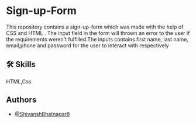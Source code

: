 # Sign-up-Form

This repository contains a sign-up-form which was made with the help of CSS and HTML . The input field in the form will thrown an error to the user if the requirements weren't fulfilled.The inputs contains first name, last name, email,phone and password for the user to interact with respectively

## 🛠 Skills

HTML,Css

## Authors

- [@ShivanshBhatnagar8](https://github.com/ShivanshBhatnagar8)
